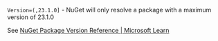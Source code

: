 `Version=(,23.1.0]` - NuGet will only resolve a package with a maximum version of 23.1.0

See [NuGet Package Version Reference | Microsoft Learn](https://learn.microsoft.com/en-us/nuget/concepts/package-versioning?tabs=semver20sort#version-ranges)